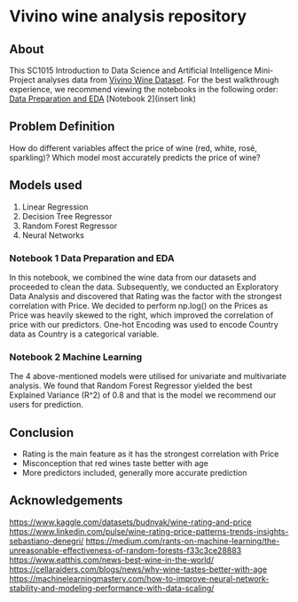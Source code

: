 # Vivino wine analysis repository

## About
This SC1015 Introduction to Data Science and Artificial Intelligence Mini-Project analyses data from [Vivino Wine Dataset](https://www.kaggle.com/datasets/budnyak/wine-rating-and-price). For the best walkthrough experience, we recommend viewing the notebooks in the following order:
[Data Preparation and EDA](https://github.com/KuroZenon/Data-Analysis-of-Wine-Quality/blob/main/Data%20Preparation%20and%20EDA.ipynb)
[Notebook 2](insert link)


## Problem Definition
How do different variables affect the price of wine (red, white, rosé, sparkling)?
Which model most accurately predicts the price of wine?


## Models used
1. Linear Regression
2. Decision Tree Regressor
3. Random Forest Regressor
4. Neural Networks


### Notebook 1 Data Preparation and EDA

In this notebook, we combined the wine data from our datasets and proceeded to clean the data. Subsequently, we conducted an Exploratory Data Analysis and discovered that Rating was the factor with the strongest correlation with Price.  We decided to perform np.log() on the Prices as Price was heavily skewed to the right, which improved the correlation of price with our predictors. One-hot Encoding was used to encode Country data as Country is a categorical variable.

### Notebook 2 Machine Learning

The 4 above-mentioned models were utilised for univariate and multivariate analysis. We found that Random Forest Regressor yielded the best Explained Variance (R^2) of 0.8 and that is the model we recommend our users for prediction.

## Conclusion
- Rating is the main feature as it has the strongest correlation with Price
- Misconception that red wines taste better with age
- More predictors included, generally more accurate prediction


## Acknowledgements
https://www.kaggle.com/datasets/budnyak/wine-rating-and-price
https://www.linkedin.com/pulse/wine-rating-price-patterns-trends-insights-sebastiano-denegri/
https://medium.com/rants-on-machine-learning/the-unreasonable-effectiveness-of-random-forests-f33c3ce28883
https://www.eatthis.com/news-best-wine-in-the-world/ 
https://cellaraiders.com/blogs/news/why-wine-tastes-better-with-age 
https://machinelearningmastery.com/how-to-improve-neural-network-stability-and-modeling-performance-with-data-scaling/ 




